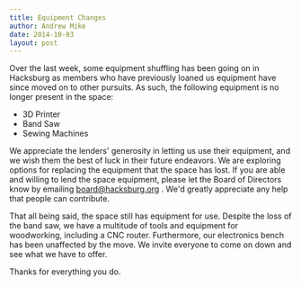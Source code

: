 ```yaml
---
title: Equipment Changes
author: Andrew Mike
date: 2014-10-03
layout: post
---
```

Over the last week, some equipment shuffling has been going on in Hacksburg as members who have previously loaned us equipment have since moved on to other pursuits. As such, the following equipment is no longer present in the space:

  * 3D Printer
  * Band Saw
  * Sewing Machines

We appreciate the lenders' generosity in letting us use their equipment, and we wish them the best of luck in their future endeavors. We are exploring options for replacing the equipment that the space has lost. If you are able and willing to lend the space equipment, please let the Board of Directors know by emailing board@hacksburg.org . We'd greatly appreciate any help that people can contribute.

That all being said, the space still has equipment for use. Despite the loss of the band saw, we have a multitude of tools and equipment for woodworking, including a CNC router. Furthermore, our electronics bench has been unaffected by the move. We invite everyone to come on down and see what we have to offer.

Thanks for everything you do.

